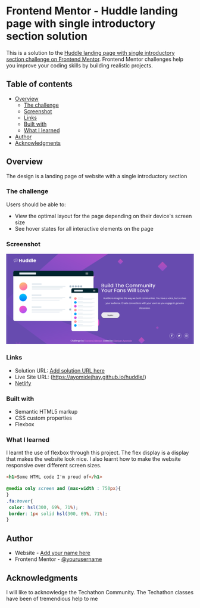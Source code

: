 # Frontend Mentor - Huddle landing page with single introductory section solution

This is a solution to the [Huddle landing page with single introductory section challenge on Frontend Mentor](https://www.frontendmentor.io/challenges/huddle-landing-page-with-a-single-introductory-section-B_2Wvxgi0). Frontend Mentor challenges help you improve your coding skills by building realistic projects. 

## Table of contents

- [Overview](#overview)
  - [The challenge](#the-challenge)
  - [Screenshot](#screenshot)
  - [Links](#links)
  - [Built with](#built-with)
  - [What I learned](#what-i-learned)
- [Author](#author)
- [Acknowledgments](#acknowledgments)



## Overview


The design is a landing page of website with a single introductory section


### The challenge

Users should be able to:

- View the optimal layout for the page depending on their device's screen size
- See hover states for all interactive elements on the page

### Screenshot

![](./images/Screenshot%202022-07-29%20at%2002-25-49%20Huddle%20Landing%20Page.png)





### Links

- Solution URL: [Add solution URL here](https://your-solution-url.com)
- Live Site URL: (https://ayomidejhay.github.io/huddle/)
- [Netlify](https://endearing-salmiakki-f12edc.netlify.app/)


### Built with

- Semantic HTML5 markup
- CSS custom properties
- Flexbox



### What I learned

I learnt the use of flexbox through this project. The flex display is a display that makes the website look nice. I also learnt how to make the website responsive over different screen sizes.


```html
<h1>Some HTML code I'm proud of</h1>
```
```css
@media only screen and (max-width : 750px){
}
.fa:hover{
 color: hsl(300, 69%, 71%);
 border: 1px solid hsl(300, 69%, 71%);
}

```


## Author

- Website - [Add your name here](https://www.your-site.com)
- Frontend Mentor - [@yourusername](https://www.frontendmentor.io/profile/yourusername)




## Acknowledgments

I will like to acknowledge the Techathon Community. The Techathon classes have been of tremendious help to me


